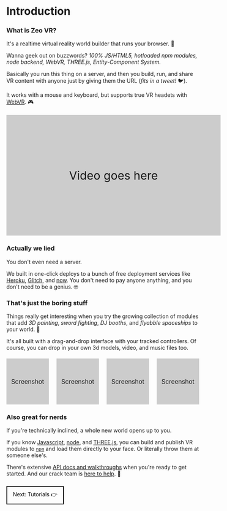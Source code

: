 # Introduction

### What is Zeo VR?

It's a realtime virtual reality world builder that runs your browser. &#x1F47E;

Wanna geek out on buzzwords? <i>100% JS/HTML5, hotloaded npm modules, node backend, WebVR, THREE.js, Entity-Component System.</i>

Basically you run this thing on a server, and then you build, run, and share VR content with anyone just by giving them the URL (<i>fits in a tweet!</i> &#x1F426;).

It works with a mouse and keyboard, but supports true VR headets with [WebVR](https://webvr.info/). &#x1F3AE;

<div style="display: flex; background-color: #CCC; width: 560px; height: 315px; margin: 20px 0; justify-content: center; align-items: center; font-size: 30px; font-weight: 400;">Video goes here</div>

### Actually we lied

You don't even need a server.

We built in one-click deploys to a bunch of free deployment services like [Heroku](https://heroku.com/), [Glitch](https://glitch.com/), and [now](https://zeit.co/now). You don't need to pay anyone anything, and you don't need to be a genius. &#x1F913;

### That's just the boring stuff

Things really get interesting when you try the growing collection of modules that add _3D painting_, _sword fighting_, _DJ booths_, and _flyabble spaceships_ to your world. &#x1F680;

It's all built with a drag-and-drop interface with your tracked controllers. Of course, you can drop in your own 3d models, video, and music files too.

<div style="display: flex; margin: 20px 0;">
  <div style="display: flex; background-color: #CCC; width: 120px; height: 120px; margin-right: 20px; justify-content: center; align-items: center; font-size: 16px; font-weight: 400;">Screenshot</div>
  <div style="display: flex; background-color: #CCC; width: 120px; height: 120px; margin-right: 20px; justify-content: center; align-items: center; font-size: 16px; font-weight: 400;">Screenshot</div>
  <div style="display: flex; background-color: #CCC; width: 120px; height: 120px; margin-right: 20px; justify-content: center; align-items: center; font-size: 16px; font-weight: 400;">Screenshot</div>
  <div style="display: flex; background-color: #CCC; width: 120px; height: 120px; justify-content: center; align-items: center; font-size: 16px; font-weight: 400;">Screenshot</div>
</div>

### Also great for nerds

If you're technically inclined, a whole new world opens up to you.

If you know [Javascript](https://en.wikipedia.org/wiki/JavaScript), [node](https://nodejs.org/), and [THREE.js](https://threejs.org/), you can build and publish VR modules to [`npm`](https://npmjs.org/) and load them directly to your face. Or literally throw them at someone else's.

There's extensive [API docs and walkthroughs](/docs/api) when you're ready to get started. And our crack team is [here to help](/docs/contact). &#x1F917;

<a href="/docs/tutorials" style="display: inline-flex; margin: 10px 0; padding: 10px 15px; border: 2px solid; color: #000; font-weight: 400; text-decoration: none; justify-content: center; align-items: center;">Next: Tutorials &#x1F449;</a>
